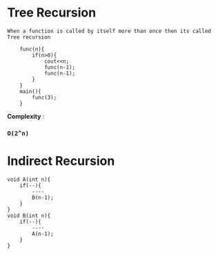 # **Tree Recursion**

    When a function is called by itself more than once then its called Tree recursion

```<c++>
    func(n){
        if(n>0){
            cout<<n;
            func(n-1);
            func(n-1);
        }
    }
    main(){
        func(3);
    }
```

**Complexity** :

### `O(2^n)`

# **Indirect Recursion**

```<c++>
void A(int n){
    if(--){
        ----
        B(n-1);
    }
}
void B(int n){
    if(--){
        ----
        A(n-1);
    }
}
```
